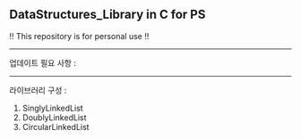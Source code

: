 DataStructures_Library in C for PS
---------------------------------------------
!! This repository is for personal use !!

----------------------------------------------
업데이트 필요 사항 :



----------------------------------------------
라이브러리 구성 :
1. SinglyLinkedList
2. DoublyLinkedList
3. CircularLinkedList

